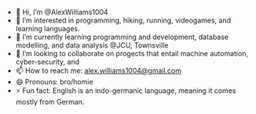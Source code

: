 - 👋 Hi, I’m @AlexWilliams1004
- 👀 I’m interested in programming, hiking, running, videogames, and learning languages.
- 🌱 I’m currently learning programming and development, database modelling, and data analysis @JCU, Townsville
- 💞️ I’m looking to collaborate on progects that entail machine automation, cyber-security, and
- 📫 How to reach me: alex.williams1004@gmail.com
- 😄 Pronouns: bro/homie
- ⚡ Fun fact: English is an indo-germanic language, meaning it comes mostly from German.

<!---
AlexWilliams1004/AlexWilliams1004 is a ✨ special ✨ repository because its `README.md` (this file) appears on your GitHub profile.
You can click the Preview link to take a look at your changes.
--->
